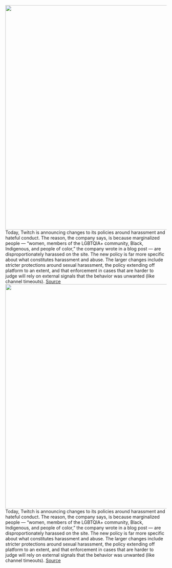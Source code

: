 <img src='https://cdn.vox-cdn.com/thumbor/l0HyhtNOAcj3-ei-NGJl_j4pEeI=/0x0:2040x1360/1200x800/filters:focal(857x517:1183x843)/cdn.vox-cdn.com/uploads/chorus_image/image/68484836/acastro_190926_1777_twitch_0004.0.0.jpg' width='700px' /><br/>
Today, Twitch is announcing changes to its policies around harassment and hateful conduct. The reason, the company says, is because marginalized people — “women, members of the LGBTQIA+ community, Black, Indigenous, and people of color,” the company wrote in a blog post — are disproportionately harassed on the site. The new policy is far more specific about what constitutes harassment and abuse. The larger changes include stricter protections around sexual harassment, the policy extending off platform to an extent, and that enforcement in cases that are harder to judge will rely on external signals that the behavior was unwanted (like channel timeouts).
<a href='https://www.theverge.com/2020/12/9/22165342/twitch-hateful-conduct-harassment-policy-update'> Source <a/><img src='https://cdn.vox-cdn.com/thumbor/l0HyhtNOAcj3-ei-NGJl_j4pEeI=/0x0:2040x1360/1200x800/filters:focal(857x517:1183x843)/cdn.vox-cdn.com/uploads/chorus_image/image/68484836/acastro_190926_1777_twitch_0004.0.0.jpg' width='700px' /><br/>
Today, Twitch is announcing changes to its policies around harassment and hateful conduct. The reason, the company says, is because marginalized people — “women, members of the LGBTQIA+ community, Black, Indigenous, and people of color,” the company wrote in a blog post — are disproportionately harassed on the site. The new policy is far more specific about what constitutes harassment and abuse. The larger changes include stricter protections around sexual harassment, the policy extending off platform to an extent, and that enforcement in cases that are harder to judge will rely on external signals that the behavior was unwanted (like channel timeouts).
<a href='https://www.theverge.com/2020/12/9/22165342/twitch-hateful-conduct-harassment-policy-update'> Source <a/>